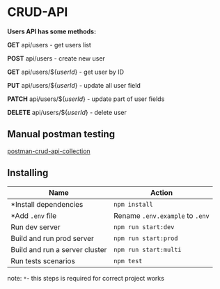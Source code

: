 # CRUD-API

**Users API has some methods:**

**GET** api/users - get users list

**POST** api/users - create new user

**GET** api/users/${_userId_} - get user by ID

**PUT** api/users/${_userId_} - update all user field

**PATCH** api/users/${_userId_} - update part of user fields

**DELETE** api/users/${_userId_} - delete user

## Manual postman testing

[postman-crud-api-collection](https://www.postman.com/collections/7e2a1fc56700d7c115be)

## Installing

| Name                           | Action                          |
| ------------------------------ | ------------------------------- |
| \*Install dependencies         | `npm install`                   |
| \*Add `.env` file              | Rename `.env.example` to `.env` |
| Run dev server                 | `npm run start:dev`             |
| Build and run prod server      | `npm run start:prod`            |
| Build and run a server cluster | `npm run start:multi`           |
| Run tests scenarios            | `npm test`                      |

note: `*`- this steps is required for correct project works
